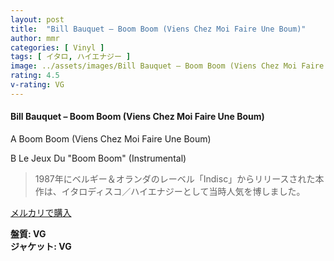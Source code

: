 ```yaml
---
layout: post
title:  "Bill Bauquet – Boom Boom (Viens Chez Moi Faire Une Boum)"
author: mmr
categories: [ Vinyl ]
tags: [ イタロ, ハイエナジー ]
image: ../assets/images/Bill Bauquet – Boom Boom (Viens Chez Moi Faire Une Boum).jpg
rating: 4.5
v-rating: VG
---
```


#### Bill Bauquet – Boom Boom (Viens Chez Moi Faire Une Boum)

A  Boom Boom (Viens Chez Moi Faire Une Boum)

B  Le Jeux Du "Boom Boom" (Instrumental)

> 1987年にベルギー＆オランダのレーベル「Indisc」からリリースされた本作は、イタロディスコ／ハイエナジーとして当時人気を博しました。


[メルカリで購入](https://jp.mercari.com/item/m88611274359)


<div class="mt-4 mb-4 d-flex align-items-center">
<strong class="mr-1">盤質: VG</strong>
</div>
<div class="mt-4 mb-4 d-flex align-items-center">
<strong class="mr-1">ジャケット: VG</strong>
</div>